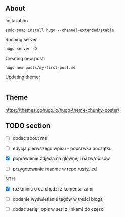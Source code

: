 ## About

Installation

```
sudo snap install hugo --channel=extended/stable
```

Running server

```
hugo server -D
```

Creating new post:

```
hugo new posts/my-first-post.md
```

Updating theme:


```

```
## Theme

https://themes.gohugo.io/hugo-theme-chunky-poster/



## TODO section


- [ ] dodać about me
- [ ] edycja pierwszego wpisu - poprawka początku
- [x] poprawienie zdjęcia na głównej i nazw/opisów
- [ ] przygotowanie readme w repo rusty_led


NTH
- [x] rozkminić o co chodzi z komentarzami
- [ ] dodanie wyświetlanie tagów w treści bloga
- [ ] dodać serię i opis w seri z linkami do części
 